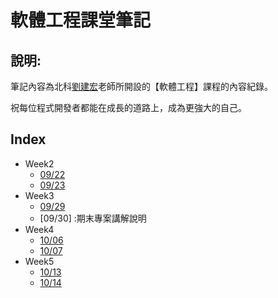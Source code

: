 軟體工程課堂筆記
===

說明:
---
筆記內容為北科[劉建宏](https://myweb.ntut.edu.tw/~cliu/)老師所開設的【軟體工程】課程的內容紀錄。



祝每位程式開發者都能在成長的道路上，成為更強大的自己。



Index
---
- Week2
    - [09/22](https://hackmd.io/d-bBFo0ZTKa4_1CA_7IbzQ)
    - [09/23](https://hackmd.io/@9FGrmdI-RvmKvb57t0cQNg/H1SotHgUv)
- Week3
    - [09/29](https://hackmd.io/@9FGrmdI-RvmKvb57t0cQNg/ByiHepxLv)
    - [09/30] :期末專案講解說明
- Week4
    - [10/06]()
    - [10/07]()
- Week5
    - [10/13]()
    - [10/14]()
    
